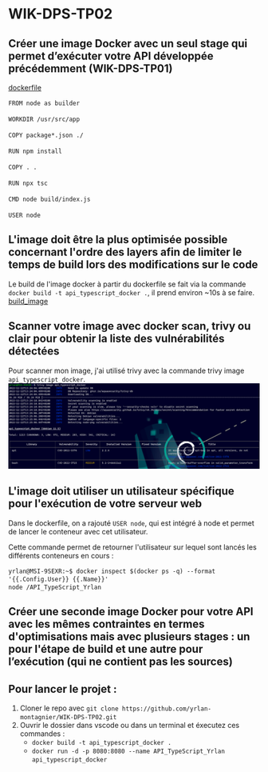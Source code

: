 # WIK-DPS-TP02

## Créer une image Docker avec un seul stage qui permet d’exécuter votre API développée précédemment (WIK-DPS-TP01)
[dockerfile](dockerfile)
```
FROM node as builder

WORKDIR /usr/src/app

COPY package*.json ./

RUN npm install

COPY . .

RUN npx tsc

CMD node build/index.js

USER node
```

## L'image doit être la plus optimisée possible concernant l'ordre des layers afin de limiter le temps de build lors des modifications sur le code
Le build de l'image docker à partir du dockerfile se fait via la commande `docker build -t api_typescript_docker .`, il prend environ ~10s à se faire.
    [build_image](/img/build_image.png)

## Scanner votre image avec docker scan, trivy ou clair pour obtenir la liste des vulnérabilités détectées
Pour scanner mon image, j'ai utilisé trivy avec la commande trivy image `api_typescript_docker`.
    ![](./img/Trivy.png)

## L'image doit utiliser un utilisateur spécifique pour l'exécution de votre serveur web
Dans le dockerfile, on a rajouté `USER node`, qui est intégré à node et permet de lancer le conteneur avec cet utilisateur.

Cette commande permet de retourner l'utilisateur sur lequel sont lancés les différents conteneurs en cours :
```
yrlan@MSI-9SEXR:~$ docker inspect $(docker ps -q) --format '{{.Config.User}} {{.Name}}'
node /API_TypeScript_Yrlan
```

## Créer une seconde image Docker pour votre API avec les mêmes contraintes en termes d'optimisations mais avec plusieurs stages : un pour l'étape de build et une autre pour l’exécution (qui ne contient pas les sources)

## Pour lancer le projet :
1. Cloner le repo avec `git clone https://github.com/yrlan-montagnier/WIK-DPS-TP02.git`
2. Ouvrir le dossier dans vscode ou dans un terminal et éxecutez ces commandes :
    - `docker build -t api_typescript_docker .`
    - `docker run -d -p 8080:8080 --name API_TypeScript_Yrlan api_typescript_docker`